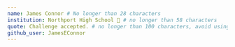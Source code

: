 ```yaml
---
name: James Connor # No longer than 28 characters
institution: Northport High School 🚩 # no longer than 58 characters
quote: Challenge accepted. # no longer than 100 characters, avoid using quotes(") to guarantee the format remains the same.
github_user: JamesEConnor
---
```


